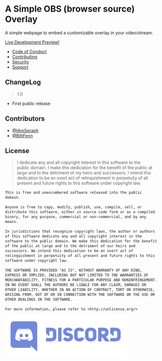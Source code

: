 # A Simple OBS (browser source) Overlay

A simple webpage to embed a customizable overlay in your video/stream.  

[Live Development Preview!](https://raw.githack.com/IAmSeraph/Simple-OBS-Overlay/main/index.html)  

  * [Code of Conduct](https://github.com/IAmSeraph/.github/blob/main/code_of_conduct.md)  
  * [Contributing](contributing.md)  
  * [Security](https://github.com/IAmSeraph/.github/blob/main/security.md)  
  * [Support](https://github.com/IAmSeraph/.github/blob/main/support.md)  

## ChangeLog

> 1.0

  * First public release

## Contributors

  * [@IAmSeraph](http://iamseraph.com)
  * [@BittFenn](http://bittfenn.com)

## License 

> I dedicate any and all copyright interest in this software to the  
> public domain. I make this dedication for the benefit of the public at  
> large and to the detriment of my heirs and successors. I intend this  
> dedication to be an overt act of relinquishment in perpetuity of all  
> present and future rights to this software under copyright law.  

```
This is free and unencumbered software released into the public domain.  
   
Anyone is free to copy, modify, publish, use, compile, sell, or  
distribute this software, either in source code form or as a compiled  
binary, for any purpose, commercial or non-commercial, and by any  
means.  
   
In jurisdictions that recognize copyright laws, the author or authors  
of this software dedicate any and all copyright interest in the  
software to the public domain. We make this dedication for the benefit  
of the public at large and to the detriment of our heirs and  
successors. We intend this dedication to be an overt act of  
relinquishment in perpetuity of all present and future rights to this  
software under copyright law.  
   
THE SOFTWARE IS PROVIDED "AS IS", WITHOUT WARRANTY OF ANY KIND,  
EXPRESS OR IMPLIED, INCLUDING BUT NOT LIMITED TO THE WARRANTIES OF  
MERCHANTABILITY, FITNESS FOR A PARTICULAR PURPOSE AND NONINFRINGEMENT.  
IN NO EVENT SHALL THE AUTHORS BE LIABLE FOR ANY CLAIM, DAMAGES OR  
OTHER LIABILITY, WHETHER IN AN ACTION OF CONTRACT, TORT OR OTHERWISE,  
ARISING FROM, OUT OF OR IN CONNECTION WITH THE SOFTWARE OR THE USE OR  
OTHER DEALINGS IN THE SOFTWARE.  
   
For more information, please refer to <http://unlicense.org/>  
```

[![Join our Discord](https://github.com/IAmSeraph/.github/blob/main/.github/images/discord.png)](http://discord.iamseraph.com/)  
